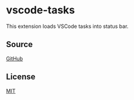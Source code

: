 # vscode-tasks
This extension loads VSCode tasks into status bar.

## Source

[GitHub](https://github.com/actboy168/vscode-tasks)

## License

[MIT](https://raw.githubusercontent.com/actboy168/vscode-tasks/master/LICENSE)
